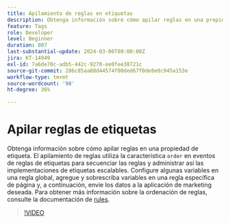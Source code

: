 ```yaml
---
title: Apilamiento de reglas en etiquetas
description: Obtenga información sobre cómo apilar reglas en una propiedad de etiqueta. El apilado de reglas utiliza la función de ordenación en los eventos de reglas de etiquetas para secuenciar las reglas y poder administrar las implementaciones de etiquetas escalables.
feature: Tags
role: Developer
level: Beginner
duration: 807
last-substantial-update: 2024-03-06T00:00:00Z
jira: KT-14949
exl-id: 7a6de70c-adb5-442c-9270-ee0fee38721c
source-git-commit: 286c85aa88d44574f00ded67f0de8e0c945a153e
workflow-type: tm+mt
source-wordcount: '98'
ht-degree: 36%

---
```


# Apilar reglas de etiquetas

Obtenga información sobre cómo apilar reglas en una propiedad de etiqueta. El apilamiento de reglas utiliza la característica `order` en eventos de reglas de etiquetas para secuenciar las reglas y administrar así las implementaciones de etiquetas escalables. Configure algunas variables en una regla global, agregue y sobrescriba variables en una regla específica de página y, a continuación, envíe los datos a la aplicación de marketing deseada. Para obtener más información sobre la ordenación de reglas, consulte la documentación de [rules](https://experienceleague.adobe.com/docs/experience-platform/tags/ui/rules.html#rule-ordering).

>[!VIDEO](https://video.tv.adobe.com/v/3427710/?learn=on&enablevpops)
